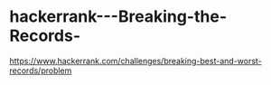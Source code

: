 # hackerrank---Breaking-the-Records-
https://www.hackerrank.com/challenges/breaking-best-and-worst-records/problem

